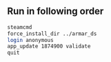 ## Run in following order ## 
```bash
steamcmd
force_install_dir ../armar_ds
login anonymous
app_update 1874900 validate
quit
```
